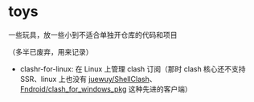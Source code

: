 # toys

一些玩具，放一些小到不适合单独开仓库的代码和项目

（多半已废弃，用来记录）

- clashr-for-linux: 在 Linux 上管理 clash 订阅（那时 clash 核心还不支持 SSR、linux 上也没有 [juewuy/ShellClash](https://github.com/juewuy/ShellClash)、[Fndroid/clash_for_windows_pkg](https://github.com/Fndroid/clash_for_windows_pkg) 这种先进的客户端）
